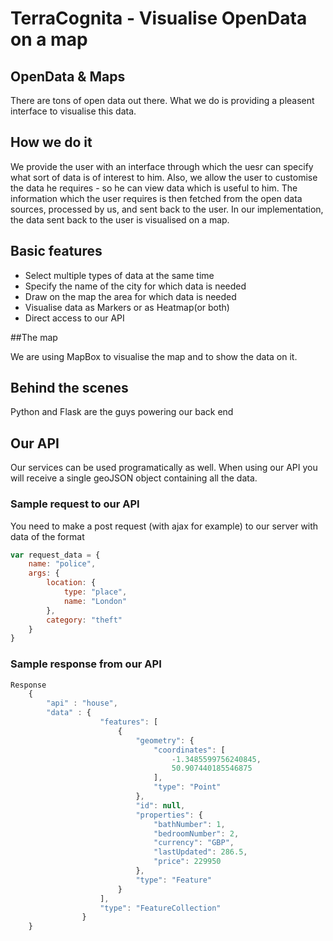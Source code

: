 # TerraCognita - Visualise OpenData on a map

## OpenData & Maps

There are tons of open data out there. What we do is providing a pleasent interface to visualise this data.

## How we do it
We provide the user with an interface through which the uesr can specify what sort of data is of interest to him. Also, we allow the user to customise the data he requires - so he can view data which is useful to him.
The information which the user requires is then fetched from the open data sources, processed by us, and sent back to the user.
In our implementation, the data sent back to the user is visualised on a map.

## Basic features
  * Select multiple types of data at the same time
  * Specify the name of the city for which data is needed
  * Draw on the map the area for which data is needed
  * Visualise data as Markers or as Heatmap(or both)
  * Direct access to our API
  
##The map

We are using MapBox to visualise the map and to show the data on it. 

## Behind the scenes 
Python and Flask are the guys powering our back end

## Our API
Our services can be used programatically as well. When using our API you will receive a single geoJSON object containing all the data. 
### Sample request to our API
You need to make a post request (with ajax for example) to our server with data of the format
```javascript
var request_data = {
	name: "police",
    args: {
    	location: {
        	type: "place",
            name: "London"
        },
        category: "theft"
    }
}
```
### Sample response from our API
```javascript
Response
    {
    	"api" : "house",
    	"data" : {
				    "features": [
				        {
				            "geometry": {
				                "coordinates": [
				                    -1.3485599756240845,
				                    50.907440185546875
				                ],
				                "type": "Point"
				            },
				            "id": null,
				            "properties": {
				                "bathNumber": 1,
				                "bedroomNumber": 2,
				                "currency": "GBP",
				                "lastUpdated": 286.5,
				                "price": 229950
				            },
				            "type": "Feature"
				        }
				    ],
				    "type": "FeatureCollection"
				}
    }
```



